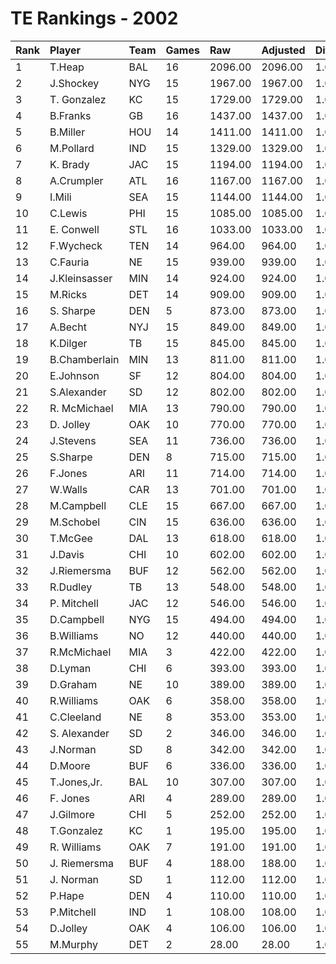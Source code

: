 # TE Rankings - 2002

| Rank | Player        | Team | Games | Raw     | Adjusted | Difficulty | Avg/Game | Typical | Consistency | Trend    |
| :----| :-------------| :----| :-----| :-------| :--------| :----------| :--------| :-------| :-----------| :--------|
| 1    | T.Heap        | BAL  | 16    | 2096.00 | 2096.00  | 1.000      | 131.00   | 130.00  | 9/2/5       | +112.8%  |
| 2    | J.Shockey     | NYG  | 15    | 1967.00 | 1967.00  | 1.000      | 131.13   | 116.50  | 7/0/8       | +140.3%  |
| 3    | T. Gonzalez   | KC   | 15    | 1729.00 | 1729.00  | 1.000      | 115.27   | 103.50  | 7/1/7       | +140.7%  |
| 4    | B.Franks      | GB   | 16    | 1437.00 | 1437.00  | 1.000      | 89.81    | 101.00  | 10/0/6      | +203.7%  |
| 5    | B.Miller      | HOU  | 14    | 1411.00 | 1411.00  | 1.000      | 100.79   | 97.50   | 7/3/4       | +76.7%   |
| 6    | M.Pollard     | IND  | 15    | 1329.00 | 1329.00  | 1.000      | 88.60    | 93.00   | 9/0/6       | +166.0%  |
| 7    | K. Brady      | JAC  | 15    | 1194.00 | 1194.00  | 1.000      | 79.60    | 82.50   | 7/0/8       | +167.9%  |
| 8    | A.Crumpler    | ATL  | 16    | 1167.00 | 1167.00  | 1.000      | 72.94    | 82.50   | 10/1/5      | +165.8%  |
| 9    | I.Mili        | SEA  | 15    | 1144.00 | 1144.00  | 1.000      | 76.27    | 73.50   | 7/1/7       | +291.4%  |
| 10   | C.Lewis       | PHI  | 15    | 1085.00 | 1085.00  | 1.000      | 72.33    | 66.00   | 6/3/6       | +196.9%  |
| 11   | E. Conwell    | STL  | 16    | 1033.00 | 1033.00  | 1.000      | 64.56    | 61.50   | 8/0/8       | +249.1%  |
| 12   | F.Wycheck     | TEN  | 14    | 964.00  | 964.00   | 1.000      | 68.86    | 63.00   | 7/0/7       | +312.8%  |
| 13   | C.Fauria      | NE   | 15    | 939.00  | 939.00   | 1.000      | 62.60    | 54.50   | 7/0/8       | +263.9%  |
| 14   | J.Kleinsasser | MIN  | 14    | 924.00  | 924.00   | 1.000      | 66.00    | 68.00   | 9/0/5       | +144.8%  |
| 15   | M.Ricks       | DET  | 14    | 909.00  | 909.00   | 1.000      | 64.93    | 56.50   | 7/1/6       | +160.7%  |
| 16   | S. Sharpe     | DEN  | 5     | 873.00  | 873.00   | 1.000      | 174.60   | 150.00  | 3/0/2       | N/A      |
| 17   | A.Becht       | NYJ  | 15    | 849.00  | 849.00   | 1.000      | 56.60    | 53.00   | 7/3/5       | +282.7%  |
| 18   | K.Dilger      | TB   | 15    | 845.00  | 845.00   | 1.000      | 56.33    | 60.00   | 8/0/7       | +268.9%  |
| 19   | B.Chamberlain | MIN  | 13    | 811.00  | 811.00   | 1.000      | 62.38    | 56.50   | 4/0/9       | +151.7%  |
| 20   | E.Johnson     | SF   | 12    | 804.00  | 804.00   | 1.000      | 67.00    | 82.00   | 8/1/3       | +453.7%  |
| 21   | S.Alexander   | SD   | 12    | 802.00  | 802.00   | 1.000      | 66.83    | 58.00   | 6/0/6       | +310.8%  |
| 22   | R. McMichael  | MIA  | 13    | 790.00  | 790.00   | 1.000      | 60.77    | 56.00   | 7/1/5       | +196.9%  |
| 23   | D. Jolley     | OAK  | 10    | 770.00  | 770.00   | 1.000      | 77.00    | 76.50   | 3/2/5       | +156.5%  |
| 24   | J.Stevens     | SEA  | 11    | 736.00  | 736.00   | 1.000      | 66.91    | 74.50   | 7/0/4       | +165.2%  |
| 25   | S.Sharpe      | DEN  | 8     | 715.00  | 715.00   | 1.000      | 89.38    | 118.50  | 6/0/2       | +223.1%  |
| 26   | F.Jones       | ARI  | 11    | 714.00  | 714.00   | 1.000      | 64.91    | 66.50   | 6/0/5       | INACTIVE |
| 27   | W.Walls       | CAR  | 13    | 701.00  | 701.00   | 1.000      | 53.92    | 59.00   | 8/0/5       | +298.8%  |
| 28   | M.Campbell    | CLE  | 15    | 667.00  | 667.00   | 1.000      | 44.47    | 34.00   | 6/2/7       | +357.9%  |
| 29   | M.Schobel     | CIN  | 15    | 636.00  | 636.00   | 1.000      | 42.40    | 45.00   | 10/0/5      | +313.9%  |
| 30   | T.McGee       | DAL  | 13    | 618.00  | 618.00   | 1.000      | 47.54    | 49.00   | 6/1/6       | +323.6%  |
| 31   | J.Davis       | CHI  | 10    | 602.00  | 602.00   | 1.000      | 60.20    | 52.50   | 6/0/4       | INACTIVE |
| 32   | J.Riemersma   | BUF  | 12    | 562.00  | 562.00   | 1.000      | 46.83    | 44.50   | 5/1/6       | +190.3%  |
| 33   | R.Dudley      | TB   | 13    | 548.00  | 548.00   | 1.000      | 42.15    | 39.50   | 8/0/5       | +324.8%  |
| 34   | P. Mitchell   | JAC  | 12    | 546.00  | 546.00   | 1.000      | 45.50    | 47.00   | 7/1/4       | +274.8%  |
| 35   | D.Campbell    | NYG  | 15    | 494.00  | 494.00   | 1.000      | 32.93    | 29.50   | 6/2/7       | +258.1%  |
| 36   | B.Williams    | NO   | 12    | 440.00  | 440.00   | 1.000      | 36.67    | 36.00   | 6/0/6       | +823.3%  |
| 37   | R.McMichael   | MIA  | 3     | 422.00  | 422.00   | 1.000      | 140.67   | 140.67  | 1/0/2       | INACTIVE |
| 38   | D.Lyman       | CHI  | 6     | 393.00  | 393.00   | 1.000      | 65.50    | 40.50   | 4/0/2       | INACTIVE |
| 39   | D.Graham      | NE   | 10    | 389.00  | 389.00   | 1.000      | 38.90    | 35.50   | 6/1/3       | +213.8%  |
| 40   | R.Williams    | OAK  | 6     | 358.00  | 358.00   | 1.000      | 59.67    | 57.50   | 4/0/2       | INACTIVE |
| 41   | C.Cleeland    | NE   | 8     | 353.00  | 353.00   | 1.000      | 44.12    | 60.00   | 6/0/2       | +258.4%  |
| 42   | S. Alexander  | SD   | 2     | 346.00  | 346.00   | 1.000      | 173.00   | 173.00  | 1/0/1       | N/A      |
| 43   | J.Norman      | SD   | 8     | 342.00  | 342.00   | 1.000      | 42.75    | 57.00   | 5/0/3       | +197.7%  |
| 44   | D.Moore       | BUF  | 6     | 336.00  | 336.00   | 1.000      | 56.00    | 69.50   | 4/0/2       | +472.0%  |
| 45   | T.Jones,Jr.   | BAL  | 10    | 307.00  | 307.00   | 1.000      | 30.70    | 25.00   | 5/0/5       | +629.7%  |
| 46   | F. Jones      | ARI  | 4     | 289.00  | 289.00   | 1.000      | 72.25    | 94.00   | 1/3/0       | N/A      |
| 47   | J.Gilmore     | CHI  | 5     | 252.00  | 252.00   | 1.000      | 50.40    | 48.00   | 2/0/3       | N/A      |
| 48   | T.Gonzalez    | KC   | 1     | 195.00  | 195.00   | 1.000      | 195.00   | 195.00  | 0/1/0       | INACTIVE |
| 49   | R. Williams   | OAK  | 7     | 191.00  | 191.00   | 1.000      | 27.29    | 25.50   | 3/0/4       | INACTIVE |
| 50   | J. Riemersma  | BUF  | 4     | 188.00  | 188.00   | 1.000      | 47.00    | 55.00   | 2/1/1       | INACTIVE |
| 51   | J. Norman     | SD   | 1     | 112.00  | 112.00   | 1.000      | 112.00   | 112.00  | 0/1/0       | N/A      |
| 52   | P.Hape        | DEN  | 4     | 110.00  | 110.00   | 1.000      | 27.50    | 43.00   | 3/0/1       | N/A      |
| 53   | P.Mitchell    | IND  | 1     | 108.00  | 108.00   | 1.000      | 108.00   | 108.00  | 0/1/0       | INACTIVE |
| 54   | D.Jolley      | OAK  | 4     | 106.00  | 106.00   | 1.000      | 26.50    | 33.50   | 2/0/2       | INACTIVE |
| 55   | M.Murphy      | DET  | 2     | 28.00   | 28.00    | 1.000      | 14.00    | 14.00   | 1/0/1       | N/A      |

